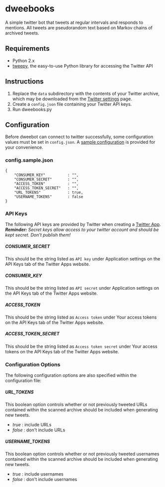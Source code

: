 # dweebooks
A simple twitter bot that tweets at regular intervals and responds to mentions. All tweets are pseudorandom text based on Markov chains of archived tweets.

## Requirements

* Python 2.x
* [tweepy](http://www.tweepy.org), the easy-to-use Python library for accessing the Twitter API

## Instructions

1. Replace the `data` subdirectory with the contents of your Twitter archive, which may be downloaded from the [Twitter settings](https://twitter.com/settings/account) page.
2. Create a `config.json` file containing your Twitter API keys.
3. Run dweebooks.py

## Configuration
Before dweebot can connect to twitter successfully, some configuration values must be set in `config.json`. A [sample configuration](config.sample.json) is provided for your convenience. 

### config.sample.json

    {
        "CONSUMER_KEY"          : "",
        "CONSUMER_SECRET"       : "",
        "ACCESS_TOKEN"          : "",
        "ACCESS_TOKEN_SECRET"   : "",
        "URL_TOKENS"            : true,
        "USERNAME_TOKENS"       : false
    }

### API Keys

The following API keys are provided by Twitter when creating a [Twitter App](http://apps.twitter.com). ***Reminder:** Secret keys allow access to your twitter account and should be kept secret. Don't publish them!*

##### CONSUMER_SECRET

This should be the string listed as `API key` under Application settings on the API Keys tab of the Twitter Apps website.

##### CONSUMER_KEY

This should be the string listed as `API secret` under Application settings on the API Keys tab of the Twitter Apps website.

##### ACCESS_TOKEN

This should be the string listed as `Access token` under Your access tokens on the API Keys tab of the Twitter Apps website.

##### ACCESS\_TOKEN_SECRET

This should be the string listed as `Access token secret` under Your access tokens on the API Keys tab of the Twitter Apps website.

### Configuration Options

The following configuration options are also specified within the configuration file:

##### URL_TOKENS

This boolean option controls whether or not previously tweeted URLs contained within the scanned archive should be included when generating new tweets.

- *true* : include URLs
- *false* : don't include URLs

##### USERNAME_TOKENS

This boolean option controls whether or not previously tweeted usernames contained within the scanned archive should be included when generating new tweets.

- *true* : include usernames
- *false* : don't include usernames
